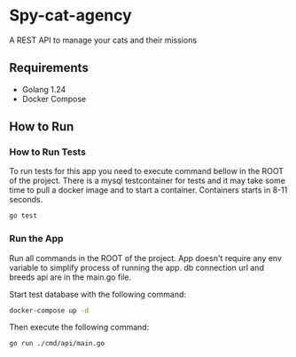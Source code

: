 # Spy-cat-agency

A REST API to manage your cats and their missions

## Requirements

- Golang 1.24
- Docker Compose

## How to Run

### How to Run Tests

To run tests for this app you need to execute command bellow in the ROOT of the project. There is a mysql testcontainer for tests and it may take some time to pull a docker image and to start a container. Containers starts in 8-11 seconds.

```bash
go test
```

### Run the App

Run all commands in the ROOT of the project. App doesn't require any env variable to simplify process of running the app. db connection url and breeds api are in the main.go file.

Start test database with the following command:

```bash
docker-compose up -d
```

Then execute the following command:

```bash
go run ./cmd/api/main.go
```
